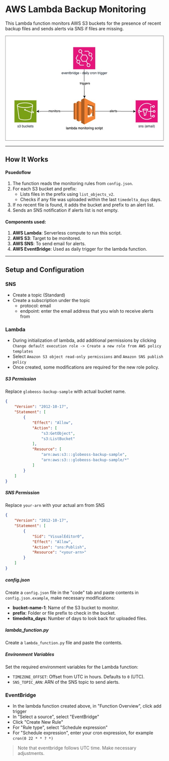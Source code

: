 # AWS Lambda Backup Monitoring

This Lambda function monitors AWS S3 buckets for the presence of recent backup files and sends alerts via SNS if files are missing. 

![alt text](attachments/aws-s3-bucket-monitor.jpg)

---

## How It Works

#### Psuedoflow 
1. The function reads the monitoring rules from `config.json`.
2. For each S3 bucket and prefix:
   - Lists files in the prefix using `list_objects_v2`.
   - Checks if any file was uploaded within the last `timedelta_days` days.
3. If no recent file is found, it adds the bucket and prefix to an alert list.
4. Sends an SNS notification if alerts list is not empty.

#### Components used:
1. **AWS Lambda**: Serverless compute to run this script.
1. **AWS S3**: Target to be monitored.
2. **AWS SNS**: To send email for alerts.
3. **AWS EventBridge**: Used as daily trigger for the lambda function.

---

## Setup and Configuration

### SNS
- Create a topic (Standard)
- Create a subscription under the topic 
    - protocol: email
    - endpoint: enter the email address that you wish to receive alerts from

### Lambda  
- During initialization of lambda, add additional permissions by clicking `Change default execution role -> Create a new role from AWS policy templates`
- Select `Amazon S3 object read-only permissions` and `Amazon SNS publish policy`
- Once created, some modifications are required for the new role policy.

##### S3 Permission
Replace `globeoss-backup-sample` with actual bucket name.
```json
{
    "Version": "2012-10-17",
    "Statement": [
        {
            "Effect": "Allow",
            "Action": [
                "s3:GetObject",
                "s3:ListBucket"
            ],
            "Resource": [
                "arn:aws:s3:::globeoss-backup-sample",
                "arn:aws:s3:::globeoss-backup-sample/*"
            ]
        }
    ]
}
```

##### SNS Permission
Replace `your-arn` with your actual arn from SNS 
```json
{
    "Version": "2012-10-17",
    "Statement": [
        {
            "Sid": "VisualEditor0",
            "Effect": "Allow",
            "Action": "sns:Publish",
            "Resource": "<your-arn>"
        }
    ]
}
```

##### config.json
Create a `config.json` file in the "code" tab and paste contents in `config.json.example`, make necessary modifications:
- **bucket-name-1**: Name of the S3 bucket to monitor.
- **prefix**: Folder or file prefix to check in the bucket.
- **timedelta_days**: Number of days to look back for uploaded files.

##### lambda_function.py
Create a `lambda_function.py` file and paste the contents. 

##### Environment Variables
Set the required environment variables for the Lambda function:
- `TIMEZONE_OFFSET`: Offset from UTC in hours. Defaults to `0` (UTC).
- `SNS_TOPIC_ARN`: ARN of the SNS topic to send alerts.

### EventBridge
- In the lambda function created above, in "Function Overview", click add trigger
- In "Select a source", select "EventBridge"
- Click "Create New Rule"
- For "Rule type", select "Schedule expression"
- For "Schedule expression", enter your cron expression, for example `cron(0 22 * * ? *)`
> Note that eventbridge follows UTC time. Make necessary adjustments. 